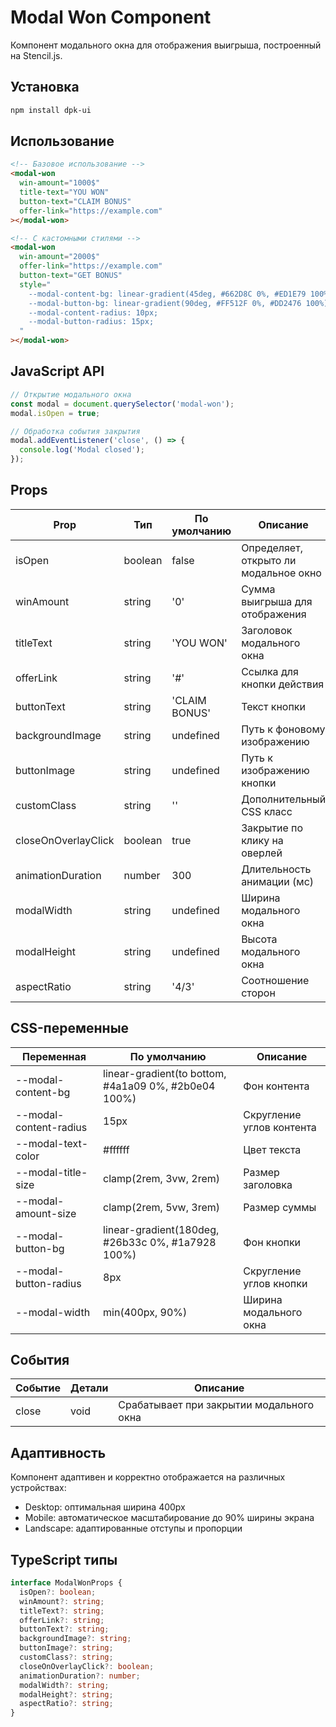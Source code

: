 # Modal Won Component

Компонент модального окна для отображения выигрыша, построенный на Stencil.js.

## Установка

```bash
npm install dpk-ui
```

## Использование

```html
<!-- Базовое использование -->
<modal-won
  win-amount="1000$"
  title-text="YOU WON"
  button-text="CLAIM BONUS"
  offer-link="https://example.com"
></modal-won>

<!-- С кастомными стилями -->
<modal-won
  win-amount="2000$"
  offer-link="https://example.com"
  button-text="GET BONUS"
  style="
    --modal-content-bg: linear-gradient(45deg, #662D8C 0%, #ED1E79 100%);
    --modal-button-bg: linear-gradient(90deg, #FF512F 0%, #DD2476 100%);
    --modal-content-radius: 10px;
    --modal-button-radius: 15px;
  "
></modal-won>
```

## JavaScript API

```javascript
// Открытие модального окна
const modal = document.querySelector('modal-won');
modal.isOpen = true;

// Обработка события закрытия
modal.addEventListener('close', () => {
  console.log('Modal closed');
});
```

## Props

| Prop | Тип | По умолчанию | Описание |
|------|-----|--------------|-----------|
| isOpen | boolean | false | Определяет, открыто ли модальное окно |
| winAmount | string | '0' | Сумма выигрыша для отображения |
| titleText | string | 'YOU WON' | Заголовок модального окна |
| offerLink | string | '#' | Ссылка для кнопки действия |
| buttonText | string | 'CLAIM BONUS' | Текст кнопки |
| backgroundImage | string | undefined | Путь к фоновому изображению |
| buttonImage | string | undefined | Путь к изображению кнопки |
| customClass | string | '' | Дополнительный CSS класс |
| closeOnOverlayClick | boolean | true | Закрытие по клику на оверлей |
| animationDuration | number | 300 | Длительность анимации (мс) |
| modalWidth | string | undefined | Ширина модального окна |
| modalHeight | string | undefined | Высота модального окна |
| aspectRatio | string | '4/3' | Соотношение сторон |

## CSS-переменные

| Переменная | По умолчанию | Описание |
|------------|--------------|-----------|
| --modal-content-bg | linear-gradient(to bottom, #4a1a09 0%, #2b0e04 100%) | Фон контента |
| --modal-content-radius | 15px | Скругление углов контента |
| --modal-text-color | #ffffff | Цвет текста |
| --modal-title-size | clamp(2rem, 3vw, 2rem) | Размер заголовка |
| --modal-amount-size | clamp(2rem, 5vw, 3rem) | Размер суммы |
| --modal-button-bg | linear-gradient(180deg, #26b33c 0%, #1a7928 100%) | Фон кнопки |
| --modal-button-radius | 8px | Скругление углов кнопки |
| --modal-width | min(400px, 90%) | Ширина модального окна |

## События

| Событие | Детали | Описание |
|---------|---------|-----------|
| close | void | Срабатывает при закрытии модального окна |

## Адаптивность

Компонент адаптивен и корректно отображается на различных устройствах:

- Desktop: оптимальная ширина 400px
- Mobile: автоматическое масштабирование до 90% ширины экрана
- Landscape: адаптированные отступы и пропорции

## TypeScript типы

```typescript
interface ModalWonProps {
  isOpen?: boolean;
  winAmount?: string;
  titleText?: string;
  offerLink?: string;
  buttonText?: string;
  backgroundImage?: string;
  buttonImage?: string;
  customClass?: string;
  closeOnOverlayClick?: boolean;
  animationDuration?: number;
  modalWidth?: string;
  modalHeight?: string;
  aspectRatio?: string;
}
```

